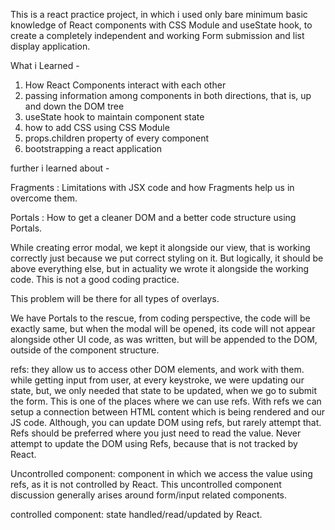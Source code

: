 This is a react practice project, in which i used only bare minimum basic knowledge of
React components with CSS Module and useState hook, to create a completely independent
and working Form submission and list display application.

What i Learned -
1. How React Components interact with each other
2. passing information among components in both directions, that is, up and down the DOM tree
3. useState hook to maintain component state
4. how to add CSS using CSS Module
5. props.children property of every component
6. bootstrapping a react application

further i learned about -

Fragments : Limitations with JSX code and how Fragments help us in overcome them.


Portals : How to get a cleaner DOM and a better code structure using Portals.

While creating error modal, we kept it alongside our view, that is working correctly just because
we put correct styling on it. But logically, it should be above everything else, but in actuality
we wrote it alongside the working code. This is not a good coding practice.

This problem will be there for all types of overlays.

We have Portals to the rescue, from coding perspective, the code will be exactly same, but when
the modal will be opened, its code will not appear alongside other UI code, as was written, but
will be appended to the DOM, outside of the component structure.


refs: they allow us to access other DOM elements, and work with them. 
while getting input from user, at every keystroke, we were updating our state, but, we only needed
that state to be updated, when we go to submit the form. This is one of the places where we can use
refs.
With refs we can setup a connection between HTML content which is being rendered and our JS code.
Although, you can update DOM using refs, but rarely attempt that. Refs should be preferred where
you just need to read the value. Never attempt to update the DOM using Refs, because that is not
tracked by React.

Uncontrolled component: component in which we access the value using refs, as it is not controlled by React.
This uncontrolled component discussion generally arises around form/input related components.

controlled component: state handled/read/updated by React.
